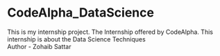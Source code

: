# CodeAlpha_DataScience
This is my internship project. The Internship offered by CodeAlpha. This internship is about the Data Science Techniques
<br>
Author - Zohaib Sattar
